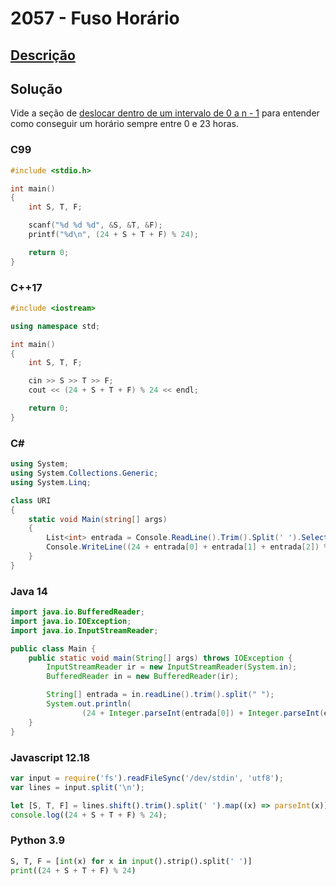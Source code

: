# 2057 - Fuso Horário

## [Descrição](https://www.beecrowd.com.br/judge/pt/problems/view/2057)

## Solução

Vide a seção de [deslocar dentro de um intervalo de 0 a n - 1](../../../base-teorica/matematica/macetes/README.md#deslocar-dentro-de-um-intervalo-0-n---1) para entender como conseguir um horário sempre entre 0 e 23 horas.

### C99

```c
#include <stdio.h>

int main()
{
    int S, T, F;

    scanf("%d %d %d", &S, &T, &F);
    printf("%d\n", (24 + S + T + F) % 24);

    return 0;
}
```

### C++17

```cpp
#include <iostream>

using namespace std;

int main()
{
    int S, T, F;

    cin >> S >> T >> F;
    cout << (24 + S + T + F) % 24 << endl;

    return 0;
}
```

### C#

```cs
using System;
using System.Collections.Generic;
using System.Linq;

class URI
{
    static void Main(string[] args)
    {
        List<int> entrada = Console.ReadLine().Trim().Split(' ').Select((x) => int.Parse(x)).ToList();
        Console.WriteLine((24 + entrada[0] + entrada[1] + entrada[2]) % 24);
    }
}
```

### Java 14

```java
import java.io.BufferedReader;
import java.io.IOException;
import java.io.InputStreamReader;

public class Main {
    public static void main(String[] args) throws IOException {
        InputStreamReader ir = new InputStreamReader(System.in);
        BufferedReader in = new BufferedReader(ir);

        String[] entrada = in.readLine().trim().split(" ");
        System.out.println(
                (24 + Integer.parseInt(entrada[0]) + Integer.parseInt(entrada[1]) + Integer.parseInt(entrada[2])) % 24);
    }
}
```

### Javascript 12.18

```js
var input = require('fs').readFileSync('/dev/stdin', 'utf8');
var lines = input.split('\n');

let [S, T, F] = lines.shift().trim().split(' ').map((x) => parseInt(x));
console.log((24 + S + T + F) % 24);
```

### Python 3.9

```py
S, T, F = [int(x) for x in input().strip().split(' ')]
print((24 + S + T + F) % 24)
```